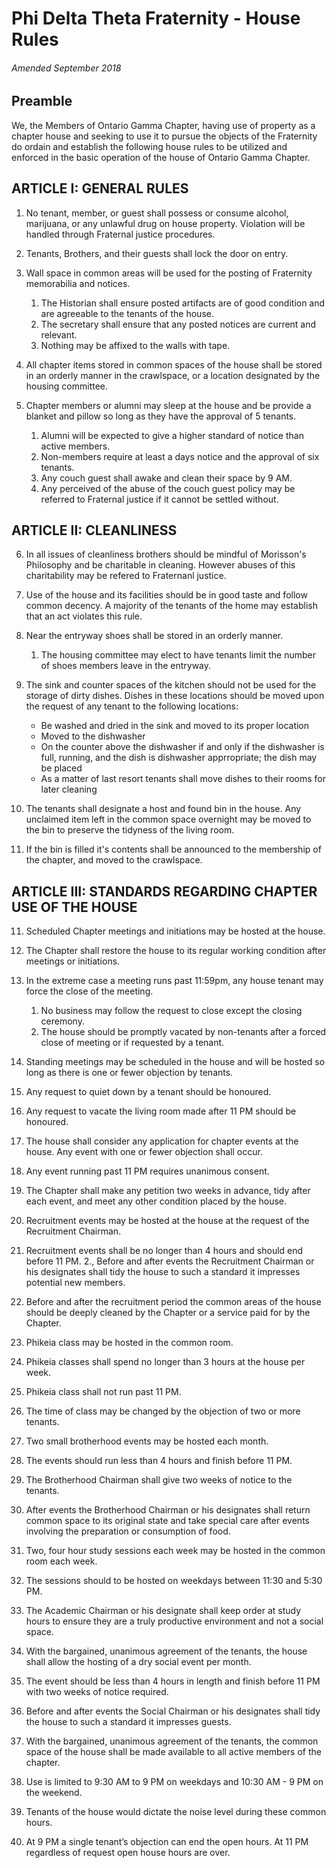Phi Delta Theta Fraternity  - House Rules
=========================================

###### Amended September 2018

Preamble
--------
We, the Members of Ontario Gamma Chapter, having use of property as a chapter house and seeking to use it to pursue the objects of the Fraternity do ordain and establish the following house rules to be utilized and enforced in the basic operation of the house of Ontario Gamma Chapter.


ARTICLE I: GENERAL RULES
----------------------------

1. No tenant, member, or guest shall possess or consume alcohol, marijuana, or any unlawful drug on house property. Violation will be handled through Fraternal justice procedures. 

2. Tenants, Brothers, and their guests shall lock the door on entry.

3. Wall space in common areas will be used for the posting of Fraternity memorabilia and notices. 
   1. The Historian shall ensure posted artifacts are of good condition and are agreeable to the tenants of the house. 
   2. The secretary shall ensure that any posted notices are current and relevant. 
   3. Nothing may be affixed to the walls with tape.

4. All chapter items stored in common spaces of the house shall be stored in an orderly manner in the crawlspace, or a location designated by the housing committee.

5. Chapter members or alumni may sleep at the house and be provide a blanket and pillow so long as they have the approval of 5 tenants. 
   1. Alumni will be expected to give a higher standard of notice than active members. 
   2. Non-members require at least a days notice and the approval of six tenants.
   3. Any couch guest shall awake and clean their space by 9 AM. 
   4. Any perceived of the abuse of the couch guest policy may be referred to Fraternal justice if it cannot be settled without.


ARTICLE II: CLEANLINESS
-----------------------
6. In all issues of cleanliness brothers should be mindful of Morisson's Philosophy and be charitable in cleaning. However abuses of this charitability may be refered to Fraternanl justice.

7. Use of the house and its facilities should be in good taste and follow common decency. A majority of the tenants of the home may establish that an act violates this rule.

8. Near the entryway shoes shall be stored in an orderly manner.
   1. The housing committee may elect to have tenants limit the number of shoes members leave in the entryway.
   
9. The sink and counter spaces of the kitchen should not be used for the storage of dirty dishes. Dishes in these locations should be moved upon the request of any tenant to the following locations:
   - Be washed and dried in the sink and moved to its proper location
   - Moved to the dishwasher
   - On the counter above the dishwasher if and only if the dishwasher is full, running, and the dish is dishwasher apprropriate; the dish may be placed 
   - As a matter of last resort tenants shall move dishes to their rooms for later cleaning

10. The tenants shall designate a host and found bin in the house. Any unclaimed item left in the common space overnight may be moved to the bin to preserve the tidyness of the living room.
   1. If the bin is filled it's contents shall be announced to the membership of the chapter, and moved to the crawlspace.

ARTICLE III: STANDARDS REGARDING CHAPTER USE OF THE HOUSE
---------------------------------------------------------

11. Scheduled Chapter meetings and initiations may be hosted at the house.
   1. The Chapter shall restore the house to its regular working condition after meetings or initiations. 
   2. In the extreme case a meeting runs past 11:59pm, any house tenant may force the close of the meeting. 
      1. No business may follow the request to close except the closing ceremony. 
      2. The house should be promptly vacated by non-tenants after a forced close of meeting or if requested by a tenant.

12. Standing meetings may be scheduled in the house and will be hosted so long as there is one or fewer objection by tenants.
   1. Any request to quiet down by a tenant should be honoured.
   2. Any request to vacate the living room made after 11 PM should be honoured.

13. The house shall consider any application for chapter events at the house. Any event with one or fewer objection shall occur. 
   1. Any event running past 11 PM requires unanimous consent.
   2. The Chapter shall make any petition two weeks in advance, tidy after each event, and meet any other condition placed by the house.
   
14. Recruitment events may be hosted at the house at the request of the Recruitment Chairman.
   1. Recruitment events shall be no longer than 4 hours and should end before 11 PM. 
   2., Before and after events the Recruitment Chairman or his designates shall tidy the house to such a standard it impresses potential new members. 
   3. Before and after the recruitment period the common areas of the house should be deeply cleaned by the Chapter or a service paid for by the Chapter.

15. Phikeia class may be hosted in the common room.
   1. Phikeia classes shall spend no longer than 3 hours at the house per week. 
   2. Phikeia class shall not run past 11 PM.
   3. The time of class may be changed by the objection of two or more tenants.

16. Two small brotherhood events may be hosted each month.
   1. The events should run less than 4 hours and finish before 11 PM.
   2. The Brotherhood Chairman shall give two weeks of notice to the tenants.
   3. After events the Brotherhood Chairman or his designates shall return common space to its original state and take special care after events involving the preparation or consumption of food. 

17. Two, four hour study sessions each week may be hosted in the common room each week. 
   1. The sessions should to be hosted on weekdays between 11:30 and 5:30 PM.
   2. The Academic Chairman or his designate shall keep order at study hours to ensure they are a truly productive environment and not a social space.

18. With the bargained, unanimous agreement of the tenants, the house shall allow the hosting of a dry social event per month. 
   1. The event should be less than 4 hours in length and finish before 11 PM with two weeks of notice required.
   2. Before and after events the Social Chairman or his designates shall tidy the house to such a standard it impresses guests.

19. With the bargained, unanimous agreement of the tenants, the common space of the house shall be made available to all active members of the chapter.
   1. Use is limited to 9:30 AM to 9 PM on weekdays and 10:30 AM - 9 PM on the weekend. 
   2. Tenants of the house would dictate the noise level during these common hours. 
   3. At 9 PM a single tenant’s objection can end the open hours. At 11 PM regardless of request open house hours are over.

